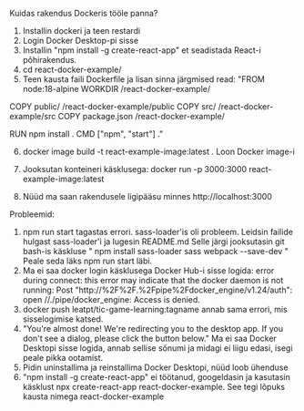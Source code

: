 Kuidas rakendus Dockeris tööle panna?
1. Installin dockeri ja teen restardi
2. Login Docker Desktop-pi sisse
3. Installin "npm install -g create-react-app"
et seadistada React-i põhirakendus. 
4. cd react-docker-example/
5. Teen kausta faili Dockerfile ja lisan sinna järgmised read:
"FROM node:18-alpine
WORKDIR /react-docker-example/

COPY public/ /react-docker-example/public
COPY src/ /react-docker-example/src
COPY package.json /react-docker-example/

RUN npm install .
CMD ["npm", "start"] ."

6. docker image build -t react-example-image:latest .
Loon Docker image-i

7. Jooksutan konteineri käsklusega: docker run -p 3000:3000 react-example-image:latest

8. Nüüd ma saan rakendusele ligipääsu minnes http://localhost:3000


Probleemid:
1. npm run start tagastas errori. 
sass-loader'is oli probleem. 
Leidsin failide hulgast sass-loader'i ja lugesin README.md
Selle järgi jooksutasin git bash-is käskluse
" npm install sass-loader sass webpack --save-dev " 
Peale seda läks npm run start läbi.
2. Ma ei saa docker login käsklusega Docker Hub-i sisse logida:
error during connect: this error may indicate that the docker daemon is not running: Post "http://%2F%2F.%2Fpipe%2Fdocker_engine/v1.24/auth": open //./pipe/docker_engine: Access is denied.
3. docker push leatpt/tic-game-learning:tagname
annab sama errori, mis sisselogimise katsed.
4. "You're almost done!
We're redirecting you to the desktop app. If you don't see a dialog, please click the button below."
Ma ei saa Docker Desktopi sisse logida, annab sellise sõnumi ja midagi ei liigu edasi, isegi peale pikka ootamist.
5. Pidin uninstallima ja reinstallima Docker Desktopi, nüüd loob ühenduse
6. "npm install -g create-react-app" ei töötanud, googeldasin
ja kasutasin käsklust npx create-react-app react-docker-example.
See tegi lõpuks kausta nimega react-docker-example